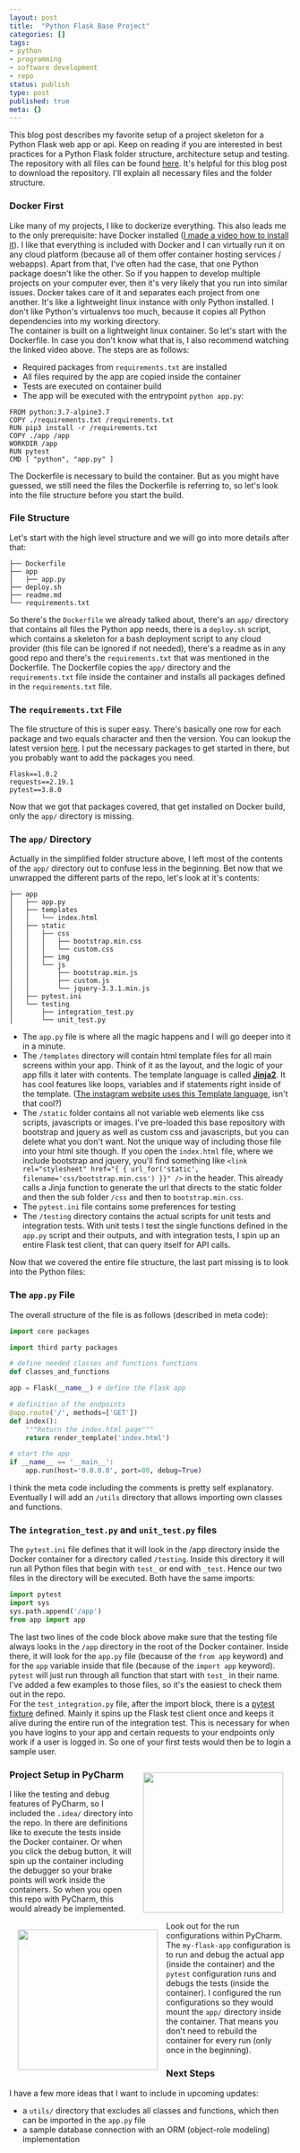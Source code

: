```yaml
---
layout: post
title:  "Python Flask Base Project"
categories: []
tags:
- python
- programming
- software development
- repo
status: publish
type: post
published: true
meta: {}
---
```

This blog post describes my favorite setup of a project skeleton for a Python Flask web app or api. Keep on reading if you are interested in best practices for a Python Flask folder structure, architecture setup and testing. The repository with all files can be found [here](https://github.com/jonnylangefeld/flask-base-project). It's helpful for this blog post to download the repository. I'll explain all necessary files and the folder structure.

### Docker First

Like many of my projects, I like to dockerize everything. This also leads me to the only prerequisite: have Docker installed ([I made a video how to install it](https://www.youtube.com/watch?v=JprTjTViaEA)). I like that everything is included with Docker and I can virtually run it on any cloud platform (because all of them offer container hosting services / webapps). Apart from that, I've often had the case, that one Python package doesn't like the other. So if you happen to develop multiple projects on your computer ever, then it's very likely that you run into similar issues. Docker takes care of it and separates each project from one another. It's like a lightweight linux instance with only Python installed. I don't like Python's virtualenvs too much, because it copies all Python dependencies into my working directory.    
The container is built on a lightweight linux container. So let's start with the Dockerfile. In case you don't know what that is, I also recommend watching the linked video above. The steps are as follows:
* Required packages from `requirements.txt` are installed
* All files required by the app are copied inside the container
* Tests are executed on container build 
* The app will be executed with the entrypoint `python app.py`:    

```docker
FROM python:3.7-alpine3.7
COPY ./requirements.txt /requirements.txt
RUN pip3 install -r /requirements.txt
COPY ./app /app
WORKDIR /app
RUN pytest
CMD [ "python", "app.py" ]
```
The Dockerfile is necessary to build the container. But as you might have guessed, we still need the files the Dockerfile is referring to, so let's look into the file structure before you start the build.

### File Structure

Let's start with the high level structure and we will go into more details after that:

```
├── Dockerfile
├── app
│   ├── app.py
├── deploy.sh
├── readme.md
└── requirements.txt
```
<!--more-->
So there's the `Dockerfile` we already talked about, there's an `app/` directory that contains all files the Python app needs, there is a `deploy.sh` script, which contains a skeleton for a bash deployment script to any cloud provider (this file can be ignored if not needed), there's a readme as in any good repo and there's the `requirements.txt` that was mentioned in the Dockerfile. The Dockerfile copies the `app/` directory and the `requirements.txt` file inside the container and installs all packages defined in the `requirements.txt` file.

### The `requirements.txt` File

The file structure of this is super easy. There's basically one row for each package and two equals character and then the version. You can lookup the latest version [here](https://pypi.org/). I put the necessary packages to get started in there, but you probably want to add the packages you need.
```
Flask==1.0.2
requests==2.19.1
pytest==3.8.0
```
Now that we got that packages covered, that get installed on Docker build, only the `app/` directory is missing.

### The `app/` Directory

Actually in the simplified folder structure above, I left most of the contents of the `app/` directory out to confuse less in the beginning. Bet now that we unwrapped the different parts of the repo, let's look at it's contents:
```
├── app
│   ├── app.py
│   ├── templates
│   │   └── index.html
│   ├── static
│   │   ├── css
│   │   │   ├── bootstrap.min.css
│   │   │   └── custom.css
│   │   ├── img
│   │   └── js
│   │       ├── bootstrap.min.js
│   │       ├── custom.js
│   │       └── jquery-3.3.1.min.js
│   ├── pytest.ini
│   └── testing
│       ├── integration_test.py
│       └── unit_test.py
```
* The `app.py` file is where all the magic happens and I will go deeper into it in a minute.
* The `/templates` directory will contain html template files for all main screens within your app. Think of it as the layout, and the logic of your app fills it later with contents. The template language is called [**Jinja2**](http://jinja.pocoo.org/docs/2.10/). It has cool features like loops, variables and if statements right inside of the template. ([The instagram website uses this Template language](http://jinja.pocoo.org/), isn't that cool?)
* The `/static` folder contains all not variable web elements like css scripts, javascripts or images. I've pre-loaded this base repository with bootstrap and jquery as well as custom css and javascripts, but you can delete what you don't want. Not the unique way of including those file into your html site though. If you open the `index.html` file, where we include bootstrap and jquery, you'll find something like `<link rel="stylesheet" href="{ { url_for('static', filename='css/bootstrap.min.css') }}" />` in the header. This already calls a Jinja function to generate the url that directs to the static folder and then the sub folder `/css` and then to `bootstrap.min.css`.
* The `pytest.ini` file contains some preferences for testing
* The `/testing` directory contains the actual scripts for unit tests and integration tests. With unit tests I test the single functions defined in the `app.py` script and their outputs, and with integration tests, I spin up an entire Flask test client, that can query itself for API calls.

Now that we covered the entire file structure, the last part missing is to look into the Python files:

### The `app.py` File

The overall structure of the file is as follows (described in meta code):

```python
import core packages

import third party packages

# define needed classes and functions functions
def classes_and_functions

app = Flask(__name__) # define the Flask app

# definition of the endpoints
@app.route('/', methods=['GET'])
def index():
    """Return the index.html page"""
    return render_template('index.html')

# start the app
if __name__ == '__main__':
    app.run(host='0.0.0.0', port=80, debug=True)
```

I think the meta code including the comments is pretty self explanatory. Eventually I will add an `/utils` directory that allows importing own classes and functions.

### The `integration_test.py` and `unit_test.py` files

The `pytest.ini` file defines that it will look in the /app directory inside the Docker container for a directory called `/testing`. Inside this directory it will run all Python files that begin with `test_` or end with `_test`. Hence our two files in the directory will be executed. Both have the same imports:

```python
import pytest
import sys
sys.path.append('/app')
from app import app
```

The last two lines of the code block above make sure that the testing file always looks in the `/app` directory in the root of the Docker container. Inside there, it will look for the `app.py` file (because of the `from app` keyword) and for the `app` variable inside that file (because of the `import app` keyword).    
`pytest` will just run through all function that start with `test_` in their name. I've added a few examples to those files, so it's the easiest to check them out in the repo.     
For the `test_integration.py` file, after the import block, there is a [pytest fixture](https://docs.pytest.org/en/latest/fixture.html) defined. Mainly it spins up the Flask test client once and keeps it alive during the entire run of the integration test. This is necessary for when you have logins to your app and certain requests to your endpoints only work if a user is logged in. So one of your first tests would then be to login a sample user.

<img src="/assets/posts/pycharm-tests.png" width="250" align="right" style="margin: 15px" />

### Project Setup in PyCharm

I like the testing and debug features of PyCharm, so I included the `.idea/` directory into the repo. In there are definitions like to execute the tests inside the Docker container. Or when you click the debug button, it will spin up the container including the debugger so your brake points will work inside the containers. So when you open this repo with PyCharm, this would already be implemented.    
<img src="/assets/posts/pycharm-run-configurations.png" width="250" align="left" style="margin: 15px" />

Look out for the run configurations within PyCharm. The `my-flask-app` configuration is to run and debug the actual app (inside the container) and the `pytest` configuration runs and debugs the tests (inside the container). I configured the run configurations so they would mount the `app/` directory inside the container. That means you don't need to rebuild the container for every run (only once in the beginning).

### Next Steps

I have a few more ideas that I want to include in upcoming updates:
* a `utils/` directory that excludes all classes and functions, which then can be imported in the `app.py` file
* a sample database connection with an ORM (object-role modeling) implementation
